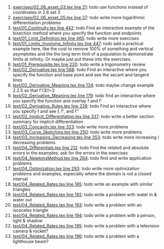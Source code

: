 1. [exercises/02_06_exset_03.tex line 21](../exercises/02_06_exset_03.tex#L21): todo use functions instead of coordinates in 2.6 set 3
1. [exercises/02_06_exset_05.tex line 37](../exercises/02_06_exset_05.tex#L37): todo write more logarithmic differentiation problems
1. [text/01_Continuity.tex line 442](../text/01_Continuity.tex#L442): todo Find an interactive example of the bisection method where you specify the function and endpoints
1. [text/01_Limit_Definition.tex line 465](../text/01_Limit_Definition.tex#L465): todo write more exercises
1. [text/01_Limits_Involving_Infinity.tex line 447](../text/01_Limits_Involving_Infinity.tex#L447): todo add a practical example here, like the cost to remove 100% of something and vertical asymptotes and the the long term limit of a population to demonstrate limits at infinity.  Or maybe just put these into the exercises.
1. [text/01_Prerequisite.tex line 220](../text/01_Prerequisite.tex#L220): todo write a trigonometry review
1. [text/02_Derivative.tex line 568](../text/02_Derivative.tex#L568): todo Find an interactive where you specify the function and base point and see the secant and tangent lines
1. [text/02_Derivative_Meaning.tex line 134](../text/02_Derivative_Meaning.tex#L134): todo maybe change example 2.2.5 so that f'(3)!=3
1. [text/02_Derivative_Meaning.tex line 179](../text/02_Derivative_Meaning.tex#L179): todo find an interactive where you specify the function and overlay f and f'
1. [text/02_Derivative_Rules.tex line 226](../text/02_Derivative_Rules.tex#L226): todo Find an interactive where you specify f and see f, f', and f''
1. [text/02_Implicit_Differentiation.tex line 337](../text/02_Implicit_Differentiation.tex#L337): todo write a better section summary for implicit differentiation
1. [text/03_Concavity.tex line 323](../text/03_Concavity.tex#L323): todo write more problems
1. [text/03_Curve_Sketching.tex line 250](../text/03_Curve_Sketching.tex#L250): todo write more problems
1. [text/03_Increasing_Decreasing.tex line 353](../text/03_Increasing_Decreasing.tex#L353): todo write more increasing / decreasing problems
1. [text/04_Differentials.tex line 212](../text/04_Differentials.tex#L212): todo Find the related and absolute errors in the examples, ask for the errors in the exercises
1. [text/04_NewtonsMethod.tex line 264](../text/04_NewtonsMethod.tex#L264): todo find and write application problems
1. [text/04_Optimization.tex line 293](../text/04_Optimization.tex#L293): todo write more optimization problems and examples, especially where the domain is not a closed interval
1. [text/04_Related_Rates.tex line 185](../text/04_Related_Rates.tex#L185): todo write an example with similar triangles
1. [text/04_Related_Rates.tex line 192](../text/04_Related_Rates.tex#L192): todo write a problem with water in & water out
1. [text/04_Related_Rates.tex line 193](../text/04_Related_Rates.tex#L193): todo write a problem with an isosceles triangle
1. [text/04_Related_Rates.tex line 194](../text/04_Related_Rates.tex#L194): todo write a problem with a person, light & shadow
1. [text/04_Related_Rates.tex line 195](../text/04_Related_Rates.tex#L195): todo write a problem with a television camera & rocket?
1. [text/04_Related_Rates.tex line 196](../text/04_Related_Rates.tex#L196): todo write a problem with a lighthouse beam?
